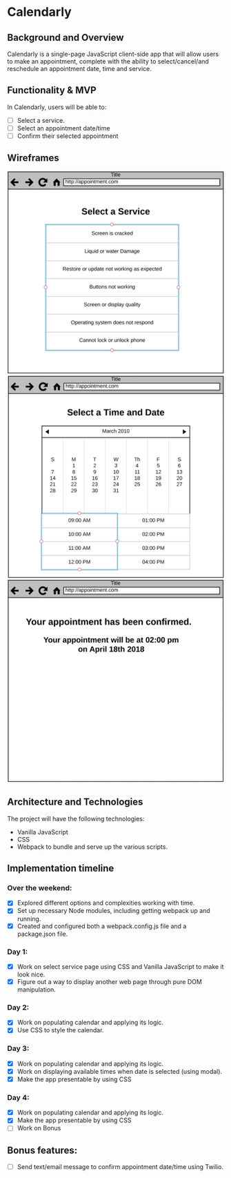 # Calendarly

## Background and Overview

Calendarly is a single-page JavaScript client-side app that will allow users to make an appointment, complete with the ability to select/cancel/and reschedule an appointment date, time and service.

## Functionality & MVP

In Calendarly, users will be able to:

- [ ] Select a service.
- [ ] Select an appointment date/time
- [ ] Confirm their selected appointment

## Wireframes


![service](https://github.com/imoran/Calendarly/blob/master/service.png)
![calendar](https://github.com/imoran/Calendarly/blob/master/calendar.png)
![confirmation](https://github.com/imoran/Calendarly/blob/master/confirmation.png)

## Architecture and Technologies

The project will have the following technologies:

* Vanilla JavaScript
* CSS
* Webpack to bundle and serve up the various scripts.


## Implementation timeline

### Over the weekend:

- [x] Explored different options and complexities working with time.
- [x] Set up necessary Node modules, including getting webpack up and running.
- [x] Created and configured both a webpack.config.js file and a package.json file.

### Day 1:

- [x] Work on select service page using CSS and Vanilla JavaScript to make it look nice.
- [x] Figure out a way to display another web page through pure DOM manipulation.

### Day 2:

 - [x] Work on populating calendar and applying its logic.
 - [x] Use CSS to style the calendar.

### Day 3:

- [x] Work on populating calendar and applying its logic.
- [x] Work on displaying available times when date is selected (using modal).
- [x] Make the app presentable by using CSS

### Day 4:

- [x] Work on populating calendar and applying its logic.
- [x] Make the app presentable by using CSS
- [ ] Work on Bonus

## Bonus features:

- [ ] Send text/email message to confirm appointment date/time using Twilio.
